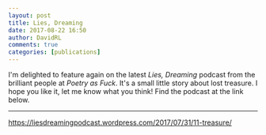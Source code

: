```yaml
---  
layout: post  
title: Lies, Dreaming  
date: 2017-08-22 16:50  
author: DavidRL  
comments: true  
categories: [publications]  
---  
```

I'm delighted to feature again on the latest *Lies, Dreaming* podcast from the brilliant people at *Poetry as Fuck*. It's a small little story about lost treasure. I hope you like it, let me know what you think! Find the podcast at the link below.  

<hr />  

https://liesdreamingpodcast.wordpress.com/2017/07/31/11-treasure/  
